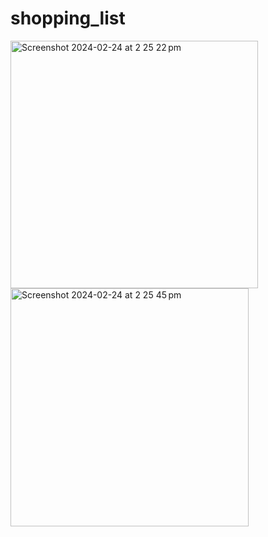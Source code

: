 # shopping_list
<img width="396" alt="Screenshot 2024-02-24 at 2 25 22 pm" src="https://github.com/duongDragon/shopping_list/assets/102270646/987c7f38-9cb6-4f39-9df3-db974ade9185">

<img width="381" alt="Screenshot 2024-02-24 at 2 25 45 pm" src="https://github.com/duongDragon/shopping_list/assets/102270646/1c7d63c5-e9a4-428a-9deb-6b98dbb7eaac">
